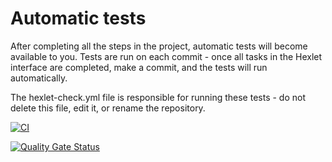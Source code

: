 # Automatic tests

After completing all the steps in the project, automatic tests will become available to you. Tests are run on each commit - once all tasks in the Hexlet interface are completed, make a commit, and the tests will run automatically.

The hexlet-check.yml file is responsible for running these tests - do not delete this file, edit it, or rename the repository.


[![CI](https://github.com/your_github_login/your_repo_name/actions/workflows/ci.yml/badge.svg)](https://github.com/your_github_login/your_repo_name/actions/workflows/ci.yml)

[![Quality Gate Status](https://sonarcloud.io/api/project_badges/measure?project=KryWeak_java-project-78&metric=alert_status)](https://sonarcloud.io/summary/new_code?id=KryWeak_java-project-78)